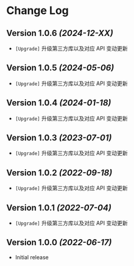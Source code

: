 Change Log
==========

Version 1.0.6 *(2024-12-XX)*
----------------------------

* `[Upgrade]` 升级第三方库以及对应 API 变动更新

Version 1.0.5 *(2024-05-06)*
----------------------------

* `[Upgrade]` 升级第三方库以及对应 API 变动更新

Version 1.0.4 *(2024-01-18)*
----------------------------

* `[Upgrade]` 升级第三方库以及对应 API 变动更新

Version 1.0.3 *(2023-07-01)*
----------------------------

* `[Upgrade]` 升级第三方库以及对应 API 变动更新

Version 1.0.2 *(2022-09-18)*
----------------------------

* `[Upgrade]` 升级第三方库以及对应 API 变动更新

Version 1.0.1 *(2022-07-04)*
----------------------------

* `[Upgrade]` 升级第三方库以及对应 API 变动更新

Version 1.0.0 *(2022-06-17)*
----------------------------

* Initial release
